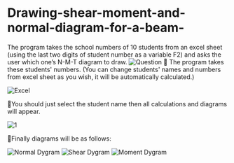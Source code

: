 # Drawing-shear-moment-and-normal-diagram-for-a-beam-
The program takes the school numbers of  10 students from an excel sheet (using the last two digits of student number as a variable F2) and asks the user which one’s N-M-T diagram to draw.
![Question](https://user-images.githubusercontent.com/97787178/150646989-94882a5e-e617-4a18-8617-cfb2efe9e4dd.png)
🌱 The program takes these students' numbers. (You can change students' names and numbers from excel sheet as you wish, it will be automatically calculated.)

![Excel](https://user-images.githubusercontent.com/97787178/150647508-e5495de5-48f3-44b1-96b9-b9051ea47961.png)

🌱You should just select the student name then all calculations and diagrams will appear. 

![1](https://user-images.githubusercontent.com/97787178/150647568-5a5edaa8-5186-4560-91d0-56a97bba5846.png)


🌱Finally diagrams will be as follows:

![Normal Dygram](https://user-images.githubusercontent.com/97787178/150647554-bce142f0-1c43-46b8-9ded-e43f5e8a8336.png)
![Shear Dygram](https://user-images.githubusercontent.com/97787178/150647586-d13dd937-6eea-47cc-a03c-3638a0ce1224.png)
![Moment Dygram](https://user-images.githubusercontent.com/97787178/150647599-4444a586-abf5-4c5d-847c-8be6e14cf141.png)
